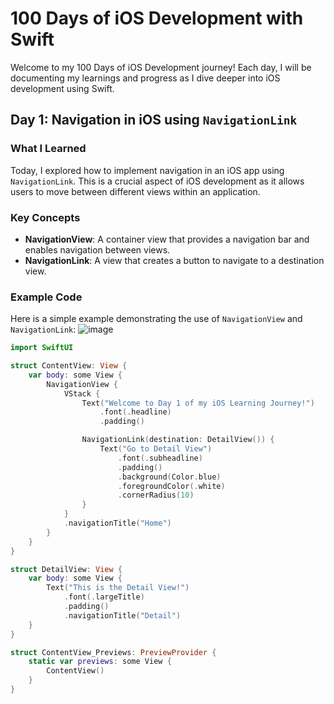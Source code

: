 # 100 Days of iOS Development with Swift

Welcome to my 100 Days of iOS Development journey! Each day, I will be documenting my learnings and progress as I dive deeper into iOS development using Swift. 

## Day 1: Navigation in iOS using `NavigationLink`

### What I Learned
Today, I explored how to implement navigation in an iOS app using `NavigationLink`. This is a crucial aspect of iOS development as it allows users to move between different views within an application.

### Key Concepts
- **NavigationView**: A container view that provides a navigation bar and enables navigation between views.
- **NavigationLink**: A view that creates a button to navigate to a destination view.

### Example Code
Here is a simple example demonstrating the use of `NavigationView` and `NavigationLink`:
![image](https://github.com/arpitvermaofficial/100-days-of-IOS/assets/99536186/b178fc14-f057-454a-9d71-d737cdeac727)


```swift
import SwiftUI

struct ContentView: View {
    var body: some View {
        NavigationView {
            VStack {
                Text("Welcome to Day 1 of my iOS Learning Journey!")
                    .font(.headline)
                    .padding()

                NavigationLink(destination: DetailView()) {
                    Text("Go to Detail View")
                        .font(.subheadline)
                        .padding()
                        .background(Color.blue)
                        .foregroundColor(.white)
                        .cornerRadius(10)
                }
            }
            .navigationTitle("Home")
        }
    }
}

struct DetailView: View {
    var body: some View {
        Text("This is the Detail View!")
            .font(.largeTitle)
            .padding()
            .navigationTitle("Detail")
    }
}

struct ContentView_Previews: PreviewProvider {
    static var previews: some View {
        ContentView()
    }
}



